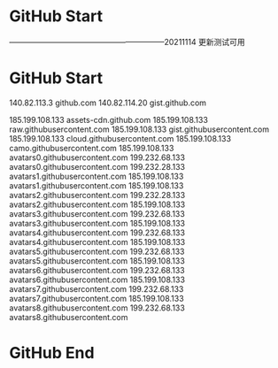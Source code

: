 # GitHub Start

————————————————————20211114 更新测试可用
# GitHub Start
140.82.113.3      github.com
140.82.114.20     gist.github.com

185.199.108.133    assets-cdn.github.com
185.199.108.133    raw.githubusercontent.com
185.199.108.133    gist.githubusercontent.com
185.199.108.133    cloud.githubusercontent.com
185.199.108.133    camo.githubusercontent.com
185.199.108.133    avatars0.githubusercontent.com
199.232.68.133     avatars0.githubusercontent.com
199.232.28.133     avatars1.githubusercontent.com
185.199.108.133    avatars1.githubusercontent.com
185.199.108.133    avatars2.githubusercontent.com
199.232.28.133     avatars2.githubusercontent.com
185.199.108.133    avatars3.githubusercontent.com
199.232.68.133     avatars3.githubusercontent.com
185.199.108.133    avatars4.githubusercontent.com
199.232.68.133     avatars4.githubusercontent.com
185.199.108.133    avatars5.githubusercontent.com
199.232.68.133     avatars5.githubusercontent.com
185.199.108.133    avatars6.githubusercontent.com
199.232.68.133     avatars6.githubusercontent.com
185.199.108.133    avatars7.githubusercontent.com
199.232.68.133     avatars7.githubusercontent.com
185.199.108.133    avatars8.githubusercontent.com
199.232.68.133     avatars8.githubusercontent.com
# GitHub End